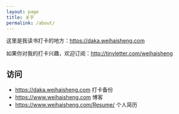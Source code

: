 ```yaml
---
layout: page
title: 关于
permalink: /about/
---
```



这里是我读书打卡的地方：<https://daka.weihaisheng.com>

如果你对我的打卡兴趣，欢迎订阅：<http://tinyletter.com/weihaisheng>


## 访问

- https://daka.weihaisheng.com 打卡备份
- https://www.weihaisheng.com 博客
- https://www.weihaisheng.com/Resume/ 个人简历



